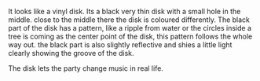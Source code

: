 It looks like a vinyl disk. Its a black very thin disk with a small hole in the middle. close to the middle there the disk is coloured differently. The black part of the disk has a pattern, like a ripple from water or the circles inside a tree is coming as the center point of the disk, this pattern follows the whole way out. the black part is also slightly reflective and shies a little light clearly showing the groove of the disk.

The disk lets the party change music in real life.